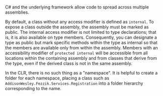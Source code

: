 C# and the underlying framework allow code to spread across multiple assemblies.

By default, a class without any access modifier is defined as `internal`. To expose a class outside the assembly, the assembly must be marked as public. The internal access modifier is not limited to type declarations; that is, it is also available on type members. Consequently, you can designate a type as public but mark specific methods within the type as internal so that the members are available only from within the assembly. Members with an accessibility modifier of `protected internal` will be accessible from all locations within the containing assembly and from classes that derive from the type, even if the derived class is not in the same assembly.

In the CLR, there is no such thing as a "namespace". It is helpful to create a folder for each namespace, placing a class such as `AddisonWesley.Fezzik.Services.Registration` into a folder hierarchy corresponding to the name.
